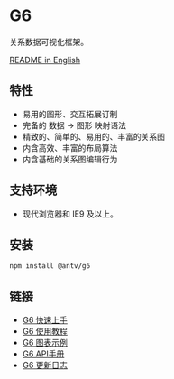 # G6

关系数据可视化框架。

[README in English](README.md)

## 特性

* 易用的图形、交互拓展订制
* 完备的 数据 -> 图形 映射语法
* 精致的、简单的、易用的、丰富的关系图
* 内含高效、丰富的布局算法
* 内含基础的关系图编辑行为

## 支持环境

* 现代浏览器和 IE9 及以上。

## 安装

```bash
npm install @antv/g6
```

## 链接

* [G6 快速上手](https://antv.alipay.com/zh-cn/g6/1.x/tutorial/index.html)
* [G6 使用教程](https://antv.alipay.com/zh-cn/g6/1.x/tutorial/base.html)
* [G6 图表示例](https://antv.alipay.com/zh-cn/g6/1.x/demo/index.html)
* [G6 API手册](https://antv.alipay.com/zh-cn/g6/1.x/api/index.html)
* [G6 更新日志](https://antv.alipay.com/zh-cn/g6/1.x/tutorial/history.html)
